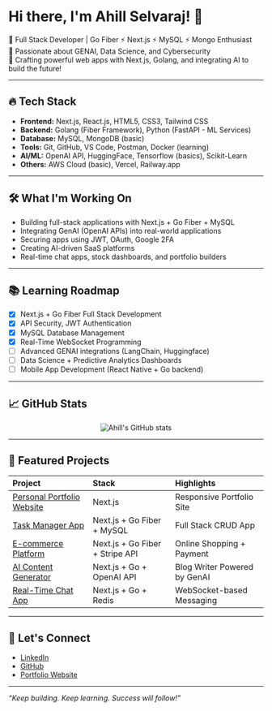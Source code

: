 # Hi there, I'm Ahill Selvaraj! 👋

🚀 Full Stack Developer | Go Fiber ⚡ Next.js ⚡ MySQL ⚡ Mongo Enthusiast  
🎯 Passionate about GENAI, Data Science, and Cybersecurity  
🌟 Crafting powerful web apps with Next.js, Golang, and integrating AI to build the future!

---

## 🔥 Tech Stack

- **Frontend:** Next.js, React.js, HTML5, CSS3, Tailwind CSS
- **Backend:** Golang (Fiber Framework), Python (FastAPI - ML Services)
- **Database:** MySQL, MongoDB (basic)
- **Tools:** Git, GitHub, VS Code, Postman, Docker (learning)
- **AI/ML:** OpenAI API, HuggingFace, Tensorflow (basics), Scikit-Learn
- **Others:** AWS Cloud (basic), Vercel, Railway.app

---

## 🛠️ What I'm Working On

- Building full-stack applications with Next.js + Go Fiber + MySQL
- Integrating GenAI (OpenAI APIs) into real-world applications
- Securing apps using JWT, OAuth, Google 2FA
- Creating AI-driven SaaS platforms
- Real-time chat apps, stock dashboards, and portfolio builders

---

## 📚 Learning Roadmap

- [x] Next.js + Go Fiber Full Stack Development
- [x] API Security, JWT Authentication
- [x] MySQL Database Management
- [x] Real-Time WebSocket Programming
- [ ] Advanced GENAI integrations (LangChain, Huggingface)
- [ ] Data Science + Predictive Analytics Dashboards
- [ ] Mobile App Development (React Native + Go backend)

---

## 📈 GitHub Stats

<p align="center">
  <img src="https://github-readme-stats.vercel.app/api?username=AHILL-0121&show_icons=true&theme=radical" alt="Ahill's GitHub stats"/>
</p>

---

## 🌟 Featured Projects

| Project | Stack | Highlights |
|:--------|:------|:-----------|
| [Personal Portfolio Website](https://github.com/AHILL-0121/portfolio-next) | Next.js | Responsive Portfolio Site |
| [Task Manager App](https://github.com/AHILL-0121/task-manager-go) | Next.js + Go Fiber + MySQL | Full Stack CRUD App |
| [E-commerce Platform](https://github.com/AHILL-0121/ecommerce-next-go) | Next.js + Go Fiber + Stripe API | Online Shopping + Payment |
| [AI Content Generator](https://github.com/AHILL-0121/ai-content-writer) | Next.js + Go + OpenAI API | Blog Writer Powered by GenAI |
| [Real-Time Chat App](https://github.com/AHILL-0121/chat-app-go-next) | Next.js + Go + Redis | WebSocket-based Messaging |

---

## 🤝 Let's Connect

- [LinkedIn](https://linkedin.com/in/ahill-selvaraj)
- [GitHub](https://github.com/AHILL-0121)
- [Portfolio Website](https://sa-portfolio1.vercel.app/)

---

*“Keep building. Keep learning. Success will follow!”*
